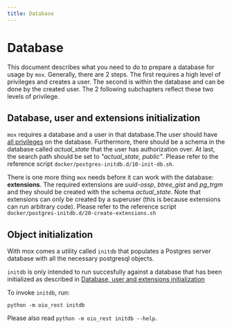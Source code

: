 ```yaml
---
title: Database
---
```


# Database

This document describes what you need to do to prepare a database for
usage by `mox`. Generally, there are 2 steps. The first requires a high
level of privileges and creates a user. The second is within the
database and can be done by the created user. The 2 following
subchapters reflect these two levels of privilege.

## Database, user and extensions initialization

`mox` requires a database and a user in that database.The user should have [all
privileges](https://www.postgresql.org/docs/11.7/sql-grant.html) on the
database. Furthermore, there should be a schema in the database called
*actual_state* that the user has authorization over. At
last, the search path should be set to *"actual_state,
public"*. Please refer to the reference script
`docker/postgres-initdb.d/10-init-db.sh`.

There is one more thing `mox` needs before it can work with the
database: **extensions**. The required extensions are *uuid-ossp*,
*btree_gist* and *pg_trgm* and they should be created with the schema
*actual_state*. Note that extensions can only be created by
a superuser (this is because extensions can run arbitrary code). Please
refer to the reference script
`docker/postgres-initdb.d/20-create-extensions.sh`

## Object initialization

With mox comes a utility called `initdb` that populates a Postgres
server database with all the necessary postgresql objects.

`initdb` is only intended to run succesfully against a database that has
been initialized as described in [Database, user and extensions initialization](./database.md#database-user-and-extensions-initialization)

To invoke `initdb`, run:

    python -m oio_rest initdb

Please also read `python -m oio_rest initdb --help`.
